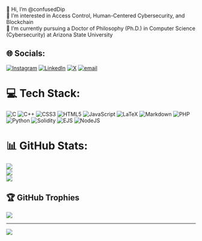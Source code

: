 👋 Hi, I’m @confusedDip <br/>
👀 I’m interested in Access Control, Human-Centered Cybersecurity, and Blockchain <br/>
🌱 I’m currently pursuing a Doctor of Philosophy (Ph.D.) in Computer Science (Cybersecurity) at Arizona State University <br/>
  
<!---
confusedDip/confusedDip is a ✨ special ✨ repository because its `README.md` (this file) appears on your GitHub profile.
You can click the Preview link to take a look at your changes.
--->

## 🌐 Socials:
[![Instagram](https://img.shields.io/badge/Instagram-%23E4405F.svg?logo=Instagram&logoColor=white)](https://instagram.com/_thenilesworld_) [![LinkedIn](https://img.shields.io/badge/LinkedIn-%230077B5.svg?logo=linkedin&logoColor=white)](https://linkedin.com/in/souradip-nath) [![X](https://img.shields.io/badge/X-black.svg?logo=X&logoColor=white)](https://x.com/souradipnath4) [![email](https://img.shields.io/badge/Email-D14836?logo=gmail&logoColor=white)](mailto:snath8@asu.edu) 

# 💻 Tech Stack:
![C](https://img.shields.io/badge/c-%2300599C.svg?style=for-the-badge&logo=c&logoColor=white) ![C++](https://img.shields.io/badge/c++-%2300599C.svg?style=for-the-badge&logo=c%2B%2B&logoColor=white) ![CSS3](https://img.shields.io/badge/css3-%231572B6.svg?style=for-the-badge&logo=css3&logoColor=white) ![HTML5](https://img.shields.io/badge/html5-%23E34F26.svg?style=for-the-badge&logo=html5&logoColor=white) ![JavaScript](https://img.shields.io/badge/javascript-%23323330.svg?style=for-the-badge&logo=javascript&logoColor=%23F7DF1E) ![LaTeX](https://img.shields.io/badge/latex-%23008080.svg?style=for-the-badge&logo=latex&logoColor=white) ![Markdown](https://img.shields.io/badge/markdown-%23000000.svg?style=for-the-badge&logo=markdown&logoColor=white) ![PHP](https://img.shields.io/badge/php-%23777BB4.svg?style=for-the-badge&logo=php&logoColor=white) ![Python](https://img.shields.io/badge/python-3670A0?style=for-the-badge&logo=python&logoColor=ffdd54) ![Solidity](https://img.shields.io/badge/Solidity-%23363636.svg?style=for-the-badge&logo=solidity&logoColor=white) ![EJS](https://img.shields.io/badge/ejs-%23B4CA65.svg?style=for-the-badge&logo=ejs&logoColor=black) ![NodeJS](https://img.shields.io/badge/node.js-6DA55F?style=for-the-badge&logo=node.js&logoColor=white)
# 📊 GitHub Stats:
![](https://github-readme-stats.vercel.app/api?username=confusedDip&theme=dark&hide_border=false&include_all_commits=true&count_private=true)<br/>
![](https://nirzak-streak-stats.vercel.app/?user=confusedDip&theme=dark&hide_border=false)<br/>
![](https://github-readme-stats.vercel.app/api/top-langs/?username=confusedDip&theme=dark&hide_border=false&include_all_commits=true&count_private=true&layout=compact)

## 🏆 GitHub Trophies
![](https://github-profile-trophy.vercel.app/?username=confusedDip&theme=radical&no-frame=false&no-bg=false&margin-w=4)

---
[![](https://visitcount.itsvg.in/api?id=confusedDip&icon=0&color=0)](https://visitcount.itsvg.in)

<!-- Proudly created with GPRM ( https://gprm.itsvg.in ) -->
